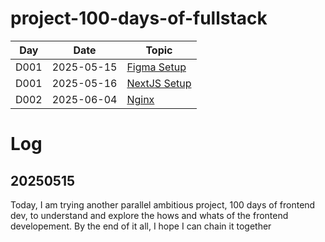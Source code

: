 # project-100-days-of-fullstack

| Day  | Date       | Topic                                      |
| ---- | ---------- | ------------------------------------------ |
| D001 | 2025-05-15 | [Figma Setup](./log/D001-figma-setup.md)   |
| D001 | 2025-05-16 | [NextJS Setup](./log/D002-nextjs-setup.md) |
| D002 | 2025-06-04 | [Nginx](./nginx/basic/README.md)           |

# Log

## 20250515

Today, I am trying another parallel ambitious project, 100 days of frontend dev, to understand and explore the hows and whats of the frontend developement. By the end of it all, I hope I can chain it together

